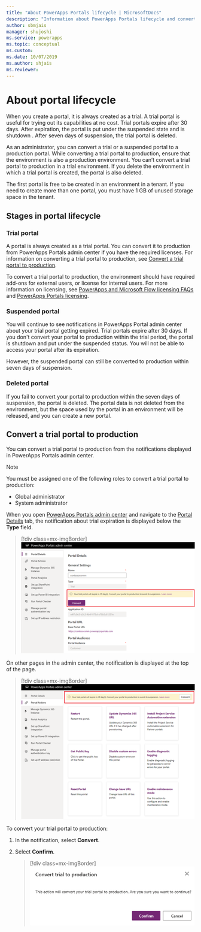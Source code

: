 ```yaml
---
title: "About PowerApps Portals lifecycle | MicrosoftDocs"
description: "Information about PowerApps Portals lifecycle and converting it from trial to production."
author: sbmjais
manager: shujoshi
ms.service: powerapps
ms.topic: conceptual
ms.custom: 
ms.date: 10/07/2019
ms.author: shjais
ms.reviewer:
---
```


# About portal lifecycle

When you create a portal, it is always created as a trial. A trial portal is useful for trying out its capabilities at no cost. Trial portals expire after 30 days. After expiration, the portal is put under the suspended state and is shutdown . After seven days of suspension, the trial portal is deleted.

As an administrator, you can convert a trial or a suspended portal to a production portal. While converting a trial portal to production, ensure that the environment is also a production environment. You can’t convert a trial portal to production in a trial environment. If you delete the environment in which a trial portal is created, the portal is also deleted.

The first portal is free to be created in an environment in a tenant. If you need to create more than one portal, you must have 1 GB of unused storage space in the tenant.

## Stages in portal lifecycle

### Trial portal

A portal is always created as a trial portal. You can convert it to production from PowerApps Portals admin center if you have the required licenses. For information on converting a trial portal to production, see [Convert a trial portal to production](#convert-a-trial-portal-to-production).

To convert a trial portal to production, the environment should have required add-ons for external users, or license for internal users. For more information on licensing, see [PowerApps and Microsoft Flow licensing FAQs](https://docs.microsoft.com/en-us/power-platform/admin/powerapps-flow-licensing-faq) and [PowerApps Portals licensing](https://docs.microsoft.com/en-us/power-platform/admin/powerapps-flow-licensing-faq#can-you-share-more-details-regarding-the-new-powerapps-portals-licensing).

### Suspended portal

You will continue to see notifications in PowerApps Portal admin center about your trial portal getting expired. Trial portals expire after 30 days. If you don't convert your portal to production within the trial period, the portal is shutdown and put under the suspended status. You will not be able to access your portal after its expiration.

However, the suspended portal can still be converted to production within seven days of suspension. 

### Deleted portal

If you fail to convert your portal to production within the seven days of suspension, the portal is deleted. The portal data is not deleted from the environment, but the space used by the portal in an environment will be released, and you can create a new portal.

## Convert a trial portal to production

You can convert a trial portal to production from the notifications displayed in PowerApps Portals admin center.

> [!NOTE]
> You must be assigned one of the following roles to convert a trial portal to production:
> - Global administrator
> - System administrator

When you open [PowerApps Portals admin center](admin-overview.md) and navigate to the [Portal Details](portal-details.md) tab, the notification about trial expiration is displayed below the **Type** field.

> [!div class=mx-imgBorder]
> ![Trial notification on Portal Details tab](../media/admin-center-convert-notif.png "Trial notification on Portal Details tab")

On other pages in the admin center, the notification is displayed at the top of the page.

> [!div class=mx-imgBorder]
> ![Trial notification on other tabs](../media/admin-center-convert-notif-all.png "Trial notification on other tabs")

To convert your trial portal to production:

1.	In the notification, select **Convert**.

2.	Select **Confirm**.

    > [!div class=mx-imgBorder]
    > ![Trial to production confirmation](../media/trial-to-prod-confirm.png "Trial to production confirmation")

